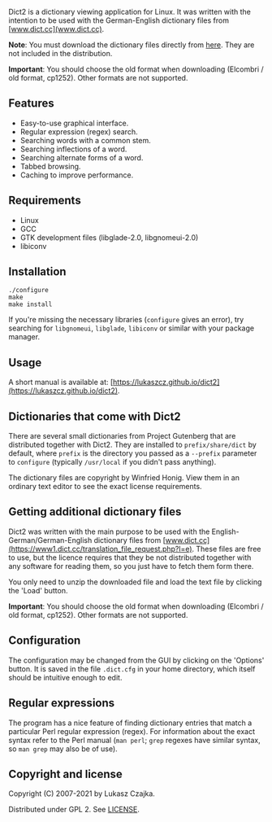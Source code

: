 Dict2 is a dictionary viewing application for Linux. It was written
with the intention to be used with the German-English dictionary files
from [www.dict.cc](www.dict.cc).

**Note**: You must download the dictionary files directly from
[here](https://www1.dict.cc/translation_file_request.php?l=e). They
are not included in the distribution.

**Important**: You should choose the old format when downloading
  (Elcombri / old format, cp1252). Other formats are not supported.

Features
--------
* Easy-to-use graphical interface.
* Regular expression (regex) search.
* Searching words with a common stem.
* Searching inflections of a word.
* Searching alternate forms of a word.
* Tabbed browsing.
* Caching to improve performance.

Requirements
------------
* Linux
* GCC
* GTK development files (libglade-2.0, libgnomeui-2.0)
* libiconv

Installation
------------
```
./configure
make
make install
```

If you're missing the necessary libraries (`configure` gives an
error), try searching for `libgnomeui`, `libglade`, `libiconv` or
similar with your package manager.

Usage
-----

A short manual is available at:
[https://lukaszcz.github.io/dict2](https://lukaszcz.github.io/dict2).

Dictionaries that come with Dict2
---------------------------------

There are several small dictionaries from Project Gutenberg that are
distributed together with Dict2. They are installed to
`prefix/share/dict` by default, where `prefix` is the directory you
passed as a `--prefix` parameter to `configure` (typically
`/usr/local` if you didn't pass anything).

The dictionary files are copyright by Winfried Honig. View them in an
ordinary text editor to see the exact license requirements.

Getting additional dictionary files
-----------------------------------

Dict2 was written with the main purpose to be used with the
English-German/German-English dictionary files from
[www.dict.cc](https://www1.dict.cc/translation_file_request.php?l=e). These
files are free to use, but the licence requires that they be not
distributed together with any software for reading them, so you just
have to fetch them form there.

You only need to unzip the downloaded file and load the text file by
clicking the 'Load' button.

**Important**: You should choose the old format when downloading
  (Elcombri / old format, cp1252). Other formats are not supported.

Configuration
-------------

The configuration may be changed from the GUI by clicking on the
'Options' button. It is saved in the file `.dict.cfg` in your home
directory, which itself should be intuitive enough to edit.

Regular expressions
-------------------

The program has a nice feature of finding dictionary entries that
match a particular Perl regular expression (regex). For information
about the exact syntax refer to the Perl manual (`man perl`; `grep`
regexes have similar syntax, so `man grep` may also be of use).

Copyright and license
---------------------

Copyright (C) 2007-2021 by Lukasz Czajka.

Distributed under GPL 2. See [LICENSE](LICENSE).
